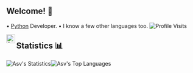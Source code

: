 ## Welcome! 🌹

• [Python](https://python.org) Developer.
• I know a few other languages too.
![Profile Visits](https://komarev.com/ghpvc/?username=Asvlol&color=yellow&label=Profile-Visits&width=26px)

<a href="https://open.spotify.com/user/3fkxg2pui9rfnf5cfocptunkk">
  <img align="left" alt="Spotify" width="23px" src="https://cdn.discordapp.com/emojis/838630442214359050.png?v=1" />
</a>

## Statistics 📊

![Asv's Statistics](https://github-readme-stats.vercel.app/api?username=Asvlol&show_icons=true&theme=tokyonight)![Asv's Top Languages](https://github-readme-stats.vercel.app/api/top-langs/?username=Asvlol&theme=tokyonight)
